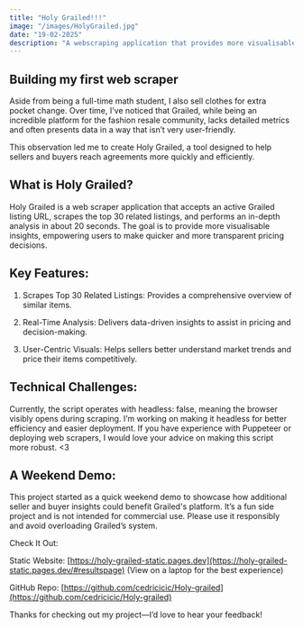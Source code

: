 ```yaml
---
title: "Holy Grailed!!!"
image: "/images/HolyGrailed.jpg"
date: "19-02-2025"
description: "A webscraping application that provides more visualisable insights."
---
```


## Building my first web scraper

Aside from being a full-time math student, I also sell clothes for extra pocket change. Over time, I’ve noticed that Grailed, while being an incredible platform for the fashion resale community, lacks detailed metrics and often presents data in a way that isn’t very user-friendly.


This observation led me to create Holy Grailed, a tool designed to help sellers and buyers reach agreements more quickly and efficiently.


## What is Holy Grailed?


Holy Grailed is a web scraper application that accepts an active Grailed listing URL, scrapes the top 30 related listings, and performs an in-depth analysis in about 20 seconds. The goal is to provide more visualisable insights, empowering users to make quicker and more transparent pricing decisions.


## Key Features:


1. Scrapes Top 30 Related Listings: Provides a comprehensive overview of similar items.


2. Real-Time Analysis: Delivers data-driven insights to assist in pricing and decision-making.


3. User-Centric Visuals: Helps sellers better understand market trends and price their items competitively.


## Technical Challenges:


Currently, the script operates with headless: false, meaning the browser visibly opens during scraping. I’m working on making it headless for better efficiency and easier deployment. If you have experience with Puppeteer or deploying web scrapers, I would love your advice on making this script more robust. <3


## A Weekend Demo:


This project started as a quick weekend demo to showcase how additional seller and buyer insights could benefit Grailed's platform. It’s a fun side project and is not intended for commercial use. Please use it responsibly and avoid overloading Grailed’s system.


Check It Out:

Static Website: <span class="custom-link">[https://holy-grailed-static.pages.dev](https://holy-grailed-static.pages.dev/#resultspage)</span> (View on a laptop for the best experience)

GitHub Repo: <span class="custom-link">[https://github.com/cedricicic/Holy-grailed](https://github.com/cedricicic/Holy-grailed)</span>

Thanks for checking out my project—I’d love to hear your feedback!




